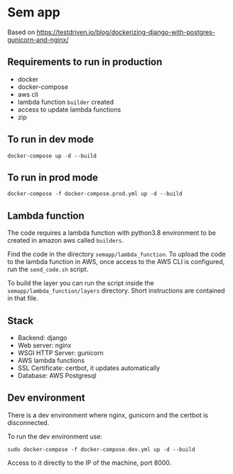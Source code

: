 # Sem app
Based on https://testdriven.io/blog/dockerizing-django-with-postgres-gunicorn-and-nginx/

## Requirements to run in production
* docker
* docker-compose
* aws cli
* lambda function `builder` created
* access to update lambda functions
* zip

## To run in dev mode
`docker-compose up -d --build`

## To run in prod mode
`docker-compose -f docker-compose.prod.yml up -d --build`

## Lambda function
The code requires a lambda function with python3.8 environment to be created in amazon aws called `builders`.

Find the code in the directory `semapp/lambda_function`. To upload the code to the lambda function in AWS, once access to the AWS CLI is configured, run the `send_code.sh` script.

To build the layer you can run the script inside the `semapp/lambda_function/layers` directory. Short instructions are contained in that file.

## Stack

* Backend: django
* Web server: nginx
* WSGI HTTP Server: gunicorn
* AWS lambda functions
* SSL Certificate: certbot, it updates automatically
* Database: AWS Postgresql

## Dev environment
There is a dev environment where nginx, gunicorn and the certbot is disconnected.

To run the dev environment use:

`sudo docker-compose -f docker-compose.dev.yml up -d --build`

Access to it directly to the IP of the machine, port 8000.
